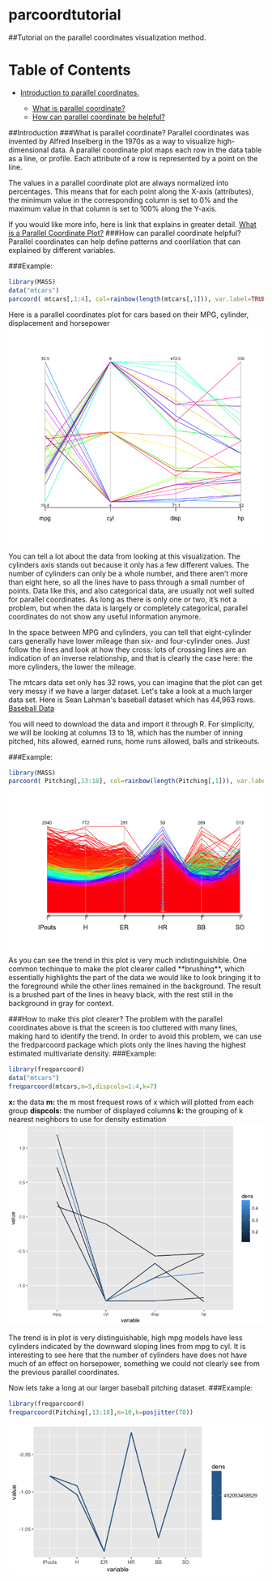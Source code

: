 # parcoordtutorial
##Tutorial on the parallel coordinates visualization method.

Table of Contents
=================

  * [Introduction to parallel coordinates.](#introduction)

    * [What is parallel coordinate?](#what)
    * [How can parallel coordinate be helpful?](#what)
  
##Introduction
###What is parallel coordinate? 
Parallel coordinates was invented by Alfred Inselberg in the 1970s as a way to visualize high-dimensional data. A parallel coordinate plot maps each row in the data table as a line, or profile. Each attribute of a row is represented by a point on the line. 

The values in a parallel coordinate plot are always normalized into percentages. This means that for each point along the X-axis (attributes), the minimum value in the corresponding column is set to 0% and the maximum value in that column is set to 100% along the Y-axis. 

If you would like more info, here is link that explains in greater detail.
[What is a Parallel Coordinate Plot?](https://docs.tibco.com/pub/sfire-analyst/7.5.0/doc/html/WebHelp/para/para_what_is_a_parallel_coordinate_plot.htm)
###How can parallel coordinate helpful?
Parallel coordinates can help define patterns and coorlilation that can explained by different variables. 

###Example:
```R
library(MASS)
data("mtcars")
parcoord( mtcars[,1:4], col=rainbow(length(mtcars[,1])), var.label=TRUE)
```
Here is a parallel coordinates plot for cars based on their MPG, cylinder, displacement and horsepower 
<img src="plots/carpar.png">

You can tell a lot about the data from looking at this visualization. The cylinders axis stands out because it only has a few different values. The number of cylinders can only be a whole number, and there aren’t more than eight here, so all the lines have to pass through a small number of points. Data like this, and also categorical data, are usually not well suited for parallel coordinates. As long as there is only one or two, it’s not a problem, but when the data is largely or completely categorical, parallel coordinates do not show any useful information anymore.

In the space between MPG and cylinders, you can tell that eight-cylinder cars generally have lower mileage than six- and four-cylinder ones. Just follow the lines and look at how they cross: lots of crossing lines are an indication of an inverse relationship, and that is clearly the case here: the more cylinders, the lower the mileage.

The mtcars data set only has 32 rows, you can imagine that the plot can get very messy if we have a larger dataset. Let's take a look at a much larger data set. 
Here is Sean Lahman's baseball dataset which has 44,963 rows. 
[Baseball Data](http://www.seanlahman.com/baseball-archive/statistics/)

You will need to download the data and import it through R. For simplicity, we will be looking at columns 13 to 18, which has the number of inning pitched, hits allowed, earned runs, home runs allowed, balls and strikeouts.


###Example:
```R
library(MASS) 
parcoord( Pitching[,13:18], col=rainbow(length(Pitching[,1])), var.label=TRUE)
```

<img src="plots/pitching.png">
As you can see the trend in this plot is very much indistinguishible. One common techinque to make the plot clearer called **brushing**, which essentially highlights the part of the data we would like to look bringing it to the foreground while the other lines remained in the background. The result is a brushed part of the lines in heavy black, with the rest still in the background in gray for context. 

###How to make this plot clearer?
The problem with the parallel coordinates above is that the screen is too cluttered with many lines, making hard to identify the trend. In order to avoid this problem, we can use the fredparcoord package which plots only the lines having the highest estimated multivariate density.
###Example:
```R
library(freqparcoord)
data("mtcars")
freqparcoord(mtcars,m=5,dispcols=1:4,k=7)
```
**x:** the data
**m:** the m most frequest rows of x which will plotted from each group
**dispcols:** the number of displayed columns
**k:** the grouping of k nearest neighbors to use for density estimation
<img src="plots/car_freq.png">

The trend is in plot is very distinguishable, high mpg models have less cylinders indicated by the downward sloping lines from mpg to cyl. It is interesting to see here that the number of cylinders have does not have much of an effect on horsepower, something we could not clearly see from the previous parallel coordinates.  

Now lets take a long at our larger baseball pitching dataset. 
###Example:
```R
library(freqparcoord)
freqparcoord(Pitching[,13:18],m=10,k=posjitter(70)) 
```
<img src="plots/freq_pitching.png">
